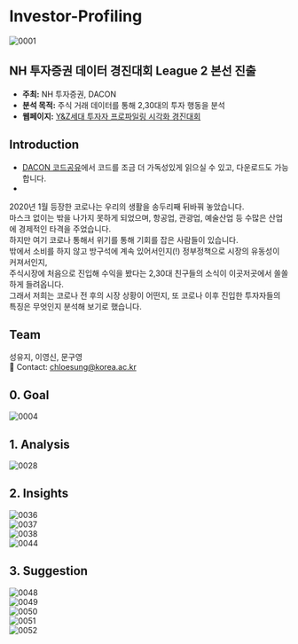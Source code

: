 # Investor-Profiling
![0001](https://user-images.githubusercontent.com/71932401/146672602-3a74fdca-5244-4f6f-bc0a-5a8e2e782f50.jpg)

## NH 투자증권 데이터 경진대회 League 2 본선 진출
- **주최:** NH 투자증권, DACON
- **분석 목적:** 주식 거래 데이터를 통해 2,30대의 투자 행동을 분석
- **웹페이지:** [Y&Z세대 투자자 프로파일링 시각화 경진대회](https://dacon.io/competitions/official/235663/overview/description)


## Introduction 
+ [DACON 코드공유](https://dacon.io/competitions/official/235663/codeshare/2279)에서 코드를 조금 더 가독성있게 읽으실 수 있고, 다운로드도 가능합니다.
+ 
2020년 1월 등장한 코로나는 우리의 생활을 송두리째 뒤바꿔 놓았습니다.  
마스크 없이는 밖을 나가지 못하게 되었으며, 항공업, 관광업, 예술산업 등 수많은 산업에 경제적인 타격을 주었습니다.  
하지만 여기 코로나 통해서 위기를 통해 기회를 잡은 사람들이 있습니다.  
밖에서 소비를 하지 않고 방구석에 계속 있어서인지(!) 정부정책으로 시장의 유동성이 커져서인지,  
주식시장에 처음으로 진입해 수익을 봤다는 2,30대 친구들의 소식이 이곳저곳에서 쏠쏠하게 들려옵니다.  
그래서 저희는 코로나 전 후의 시장 상황이 어떤지, 또 코로나 이후 진입한 투자자들의 특징은 무엇인지 분석해 보기로 했습니다.  


## Team
성유지, 이영신, 문구영   
💬 Contact: chloesung@korea.ac.kr

## 0. Goal
![0004](https://user-images.githubusercontent.com/71932401/146672716-5af2e211-b293-4fb9-853b-256ce5190999.jpg)

## 1. Analysis
![0028](https://user-images.githubusercontent.com/71932401/146672721-78e8a134-31b2-4b60-b291-542e7f01f1be.jpg)

## 2. Insights
![0036](https://user-images.githubusercontent.com/71932401/146672804-55e84057-edf6-4219-b6a6-034beb57ffc2.jpg)  
![0037](https://user-images.githubusercontent.com/71932401/146672808-d89029c7-8805-4b1f-ac89-74e1d0613c6a.jpg)  
![0038](https://user-images.githubusercontent.com/71932401/146672814-5492a1d8-98ef-4ddb-a608-663fddd987d4.jpg)  
![0044](https://user-images.githubusercontent.com/71932401/146672818-377f4b86-fbb6-44d7-8095-3ef99e9e322b.jpg)  

## 3. Suggestion
![0048](https://user-images.githubusercontent.com/71932401/146672844-73eec8dd-564f-4de8-803c-c9fd92848b00.jpg)  
![0049](https://user-images.githubusercontent.com/71932401/146672846-560a13db-82d0-4586-87b9-a9eb5550001f.jpg)  
![0050](https://user-images.githubusercontent.com/71932401/146672851-5a933e02-4fee-4c3e-9281-c6cc60598bba.jpg)  
![0051](https://user-images.githubusercontent.com/71932401/146672853-8e97f23f-dbbf-4d1b-8edd-543cdd4deeb5.jpg)  
![0052](https://user-images.githubusercontent.com/71932401/146672856-f3d02277-d27d-4d1e-8c15-2a6699b0291d.jpg)  
